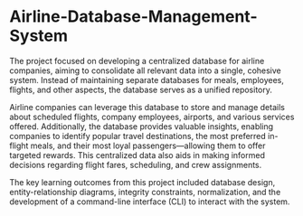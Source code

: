 # Airline-Database-Management-System

The project focused on developing a centralized database for airline companies, aiming to consolidate all relevant data into a single, cohesive system. Instead of maintaining separate databases for meals, employees, flights, and other aspects, the database serves as a unified repository.

Airline companies can leverage this database to store and manage details about scheduled flights, company employees, airports, and various services offered. Additionally, the database provides valuable insights, enabling companies to identify popular travel destinations, the most preferred in-flight meals, and their most loyal passengers—allowing them to offer targeted rewards. This centralized data also aids in making informed decisions regarding flight fares, scheduling, and crew assignments.

The key learning outcomes from this project included database design, entity-relationship diagrams, integrity constraints, normalization, and the development of a command-line interface (CLI) to interact with the system.


